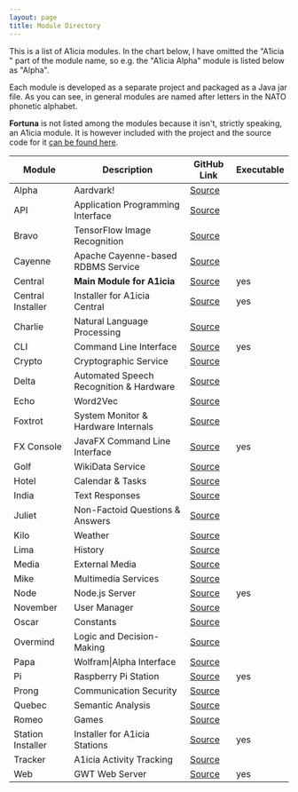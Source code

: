 ```yaml
---
layout: page
title: Module Directory
---
```


This is a list of A1icia modules. In the chart below, I have omitted the "A1icia " part of the module name, so e.g. the 
"A1icia Alpha" module is listed below as "Alpha".

Each module is developed as a separate project and packaged as a Java jar file. As you can see, in general modules are named after letters in the NATO phonetic alphabet.

**Fortuna** is not listed among the modules because it isn't, strictly speaking, an A1icia module. It is however included with the project and the source code for it [can be found here](https://github.com/markhull/A1icia/tree/master/Fortuna).

Module | Description | GitHub Link | Executable
--- | --- | --- | ---
Alpha | Aardvark! | [Source](https://github.com/markhull/A1icia/tree/master/A1icia%20Alpha)
API | Application Programming Interface | [Source](https://github.com/markhull/A1icia/tree/master/A1icia%20API)
Bravo | TensorFlow Image Recognition | [Source](https://github.com/markhull/A1icia/tree/master/A1icia%20Bravo)
Cayenne | Apache Cayenne-based RDBMS Service | [Source](https://github.com/markhull/A1icia/tree/master/A1icia%20Cayenne)
Central | **Main Module for A1icia** | [Source](https://github.com/markhull/A1icia/tree/master/A1icia%20Central) | yes
Central Installer | Installer for A1icia Central | [Source](https://github.com/markhull/A1icia/tree/master/A1icia%20Central%20Installer) | yes
Charlie | Natural Language Processing | [Source](https://github.com/markhull/A1icia/tree/master/A1icia%20Charlie)
CLI | Command Line Interface | [Source](https://github.com/markhull/A1icia/tree/master/A1icia%20CLI) | yes
Crypto | Cryptographic Service | [Source](https://github.com/markhull/A1icia/tree/master/A1icia%20Crypto)
Delta | Automated Speech Recognition & Hardware | [Source](https://github.com/markhull/A1icia/tree/master/A1icia%20Delta)
Echo | Word2Vec | [Source](https://github.com/markhull/A1icia/tree/master/A1icia%20Echo)
Foxtrot | System Monitor & Hardware Internals | [Source](https://github.com/markhull/A1icia/tree/master/A1icia%20Foxtrot)
FX Console | JavaFX Command Line Interface | [Source](https://github.com/markhull/A1icia/tree/master/A1icia%20FX%20Console) | yes
Golf | WikiData Service | [Source](https://github.com/markhull/A1icia/tree/master/A1icia%20Golf)
Hotel | Calendar & Tasks | [Source](https://github.com/markhull/A1icia/tree/master/A1icia%20Hotel)
India | Text Responses | [Source](https://github.com/markhull/A1icia/tree/master/A1icia%20India)
Juliet | Non-Factoid Questions & Answers | [Source](https://github.com/markhull/A1icia/tree/master/A1icia%20Juliet)
Kilo | Weather | [Source](https://github.com/markhull/A1icia/tree/master/A1icia%20Kilo)
Lima | History | [Source](https://github.com/markhull/A1icia/tree/master/A1icia%20Lima)
Media | External Media | [Source](https://github.com/markhull/A1icia/tree/master/A1icia%20Media)
Mike | Multimedia Services | [Source](https://github.com/markhull/A1icia/tree/master/A1icia%20Mike)
Node | Node.js Server | [Source](https://github.com/markhull/A1icia/tree/master/A1icia%20Node) | yes
November | User Manager | [Source](https://github.com/markhull/A1icia/tree/master/A1icia%20November)
Oscar | Constants | [Source](https://github.com/markhull/A1icia/tree/master/A1icia%20Oscar)
Overmind | Logic and Decision-Making | [Source](https://github.com/markhull/A1icia/tree/master/A1icia%20Overmind)
Papa | Wolfram\|Alpha Interface | [Source](https://github.com/markhull/A1icia/tree/master/A1icia%20Papa)
Pi | Raspberry Pi Station | [Source](https://github.com/markhull/A1icia/tree/master/A1icia%20Pi) | yes
Prong | Communication Security | [Source](https://github.com/markhull/A1icia/tree/master/A1icia%20Prong)
Quebec | Semantic Analysis | [Source](https://github.com/markhull/A1icia/tree/master/A1icia%20Quebec)
Romeo | Games | [Source](https://github.com/markhull/A1icia/tree/master/A1icia%20Romeo)
Station Installer | Installer for A1icia Stations | [Source](https://github.com/markhull/A1icia/tree/master/A1icia%20Station%20Installer) | yes
Tracker | A1icia Activity Tracking | [Source](https://github.com/markhull/A1icia/tree/master/A1icia%20Tracker)
Web | GWT Web Server | [Source](https://github.com/markhull/A1icia/tree/master/A1icia%20Web) | yes

